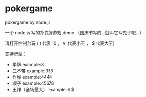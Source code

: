 # pokergame
pokergame by node.js

一个 node.js 写的扑克牌游戏 demo （国庆节写的...就叫它斗鬼子吧...）

请打开控制台玩 ( t 代表 10  ，￥ 代表小王 ， $ 代表大王)

支持牌型：

* 单牌 example:3
* 三不带 example:333
* 炸弹 example:4444
* 顺子 example:45678
* 王炸（全场最大） example:￥$ 